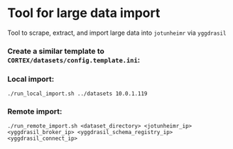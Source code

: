 # Tool for large data import

Tool to scrape, extract, and import large data into `jotunheimr` via `yggdrasil`

### Create a similar template to `CORTEX/datasets/config.template.ini`:

### Local import:

    ./run_local_import.sh ../datasets 10.0.1.119

### Remote import:

    ./run_remote_import.sh <dataset_directory> <jotunheimr_ip> <yggdrasil_broker_ip> <yggdrasil_schema_registry_ip> <yggdrasil_connect_ip>
